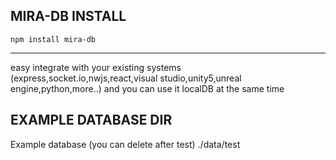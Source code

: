 ## MIRA-DB INSTALL

``` npm install mira-db ```

---

easy integrate with your existing systems (express,socket.io,nwjs,react,visual studio,unity5,unreal engine,python,more..) and you can use it localDB at the same time

## EXAMPLE DATABASE DIR ##
Example database (you can delete after test)
./data/test
